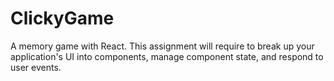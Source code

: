 # ClickyGame
A memory game with React. This assignment will require to break up your application's UI into components, manage component state, and respond to user events.
